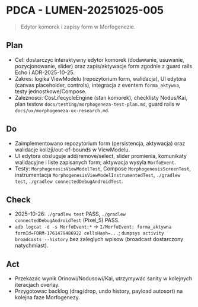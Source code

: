 # PDCA - LUMEN-20251025-005

> Edytor komorek i zapisy form w Morfogenezie.

## Plan
- Cel: dostarczyc interaktywny edytor komorek (dodawanie, usuwanie, pozycjonowanie, slider) oraz zapis/aktywacje form zgodnie z guard rails Echo i ADR-2025-10-25.
- Zakres: logika ViewModelu (repozytorium form, walidacja), UI edytora (canvas placeholder, controls), integracja z eventem `forma_aktywna`, testy jednostkowe/Compose.
- Zaleznosci: CosLifecycleEngine (stan komorek), checklisty Nodus/Kai, plan testow `docs/testing/morphogeneza-test-plan.md`, guard rails w `docs/ux/morphogeneza-ux-research.md`.

## Do
- Zaimplementowano repozytorium form (persistencja, aktywacja) oraz walidacje kolizji/out-of-bounds w ViewModelu.
- UI edytora obsluguje add/remove/select, slider promienia, komunikaty walidacyjne i liste zapisanych form; aktywacja wysyla `MorfoEvent`.
- Testy: `MorphogenesisViewModelTest`, Compose `MorphogenesisScreenTest`, instrumentacja `MorphogenesisViewModelInstrumentedTest`, `./gradlew test`, `./gradlew connectedDebugAndroidTest`.

## Check
- 2025-10-26: `./gradlew test` PASS, `./gradlew connectedDebugAndroidTest` (Pixel_5) PASS.
- `adb logcat -d -s MorfoEvent:*` -> `I/MorfoEvent: forma_aktywna formId=FORM-1761479486922 cellsHash=...`; `dumpsys activity broadcasts --history` bez zaleglych wpisow (broadcast dostarczony natychmiast).

## Act
- Przekazac wynik Orinowi/Nodusowi/Kai, utrzymywac sanity w kolejnych iteracjach overlay.
- Przygotowac backlog (drag/drop, undo history, payload autosort) na kolejna faze Morfogenezy.
